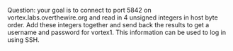 Question: 
your goal is to connect to port 5842 on vortex.labs.overthewire.org and read in 4 unsigned integers in host byte order. Add these integers together and send back the results to get a username and password for vortex1. This information can be used to log in using SSH.
